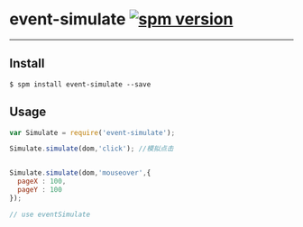 # event-simulate [![spm version](http://spmjs.io/badge/event-simulate)](http://spmjs.io/package/event-simulate)

---



## Install

```
$ spm install event-simulate --save
```

## Usage

```js
var Simulate = require('event-simulate');

Simulate.simulate(dom,'click'); //模拟点击


Simulate.simulate(dom,'mouseover',{
  pageX : 100,
  pageY : 100
});

// use eventSimulate
```
